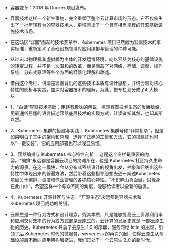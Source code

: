 - 容器变革：2013 年 Docker 项目发布。
- 容器技术这样一个新生事物，完全重塑了整个云计算市场的形态。它不仅催生出了一批年轻有为的容器技术人，更培育出了一个具有相当规模的开源基础设施技术市场。
- 在这场因“容器”而起的技术变革中，Kubernetes 项目已然成为容器技术的事实标准，重新定义了基础设施领域对应用编排与管理的种种可能。
- 从过去以物理机和虚拟机为主体的开发运维环境，向以容器为核心的基础设施的转变过程，并不是一次温和的改革，而是涵盖了对网络、存储、调度、操作系统、分布式原理等各个方面的容器化理解和改造。



- 借由这个专栏，讲清楚容器背后的这些技术本质与设计思想，并结合着对核心特性的剖析与实践，加深对容器技术的理解。为此，把专栏划分成了4 大模块：
- 1、“白话”容器技术基础：用饶有趣味的解说，梳理容器技术生态的发展脉络，用最通俗易懂的语言描述容器底层技术的实现方式，让读者知其然，也知其所以然。
- 2、Kubernetes 集群的搭建与实践： Kubernetes 集群号称“非常复杂”，但是如果明白了其中的架构和原理，选择了正确的工具和方法，它的搭建却也可以“一键安装”，它的应用部署也可以浅显易懂。
- 3、容器编排与 Kubernetes 核心特性剖析： 这是这个专栏最重要的内容。“编排”永远都是容器云项目的灵魂所在，也是 Kubernetes
  社区持久生命力的源泉。在这一模块，会从分布式系统设计的视角出发，抽象和归纳出这些特性中体现出来的普遍方法，然后带着这些指导思想去逐一阐述Kubernetes 项目关于编排、调度和作业管理的各项核心特性。“不识庐山真面目，只缘身在此山中”，希望这样一个与众不同的角度，能够给读者以全新的启发。
- 4、Kubernetes 开源社区与生态：“开源生态”永远都是容器技术和 Kubernetes 项目成功的关键。


- 云原生是一种行为方式和设计理念，究其本质，凡是能够提高云上资源利用率和应用交付效率的行为或方式都是云原生的。云计算的发展史就是
  一部云原生化的历史。Kubernetes 开启了云原生 1.0 的序幕，服务网格 Istio 的出现，引领了后 Kubernetes 时代的微服务，serverless
  的再次兴起，使得云原生从基础设施层不断向应用架构层挺进，我们正处于一个云原生 2.0 的新时代。
